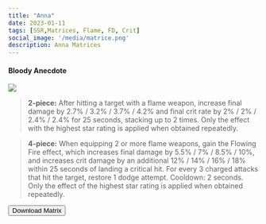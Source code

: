 ```yaml
---
title: "Anna"
date: 2023-01-11 
tags: [SSR,Matrices, Flame, FD, Crit]
social_image: '/media/matrice.png'
description: Anna Matrices
---
```


#### Bloody Anecdote

![](https://telegra.ph/file/279e90d03308af567f70a.png)

> **2-piece:** After hitting a target with a flame weapon, increase final damage by 2.7% / 3.2% / 3.7% / 4.2% and final crit rate by 2% / 2% / 2.4% / 2.4% for 25 seconds, stacking up to 2 times. Only the effect with the highest star rating is applied when obtained repeatedly.

> **4-piece:** When equipping 2 or more flame weapons, gain the Flowing Fire effect, which increases final damage by 5.5% / 7% / 8.5% / 10%, and increases crit damage by an additional 12% / 14% / 16% / 18% within 25 seconds of landing a critical hit. For every 3 charged attacks that hit the target, restore 1 dodge attempt. Cooldown: 2 seconds. Only the effect of the highest star rating is applied when obtained repeatedly.


<button onclick="window.location.href='https://cdn.discordapp.com/attachments/1154402302233432174/1154402302556381214/Anna_Matrix_-_Hykros_Lobby.png';">
      Download Matrix
    </button>




